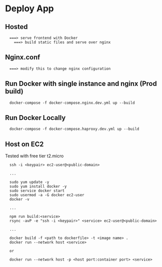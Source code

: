 # Deploy App

## Hosted

```
  ===> serve frontend with Docker
    ===> build static files and serve over nginx
```

##  Nginx.conf

```
  ===> modify this to change nginx configuration
```

## Run Docker with single instance and nginx (Prod build)

```
  docker-compose -f docker-compose.nginx.dev.yml up --build
```

## Run Docker Locally

```
  docker-compose -f docker-compose.haproxy.dev.yml up --build
```

## Host on EC2

Tested with free tier t2.micro

```
  ssh -i <keypair> ec2-user@<public-domain>

  ...

  sudo yum update -y
  sudo yum install docker -y
  sudo service docker start
  sudo usermod -a -G docker ec2-user
  docker -v

  ...

  npm run build:<service>
  rsync -avP -e "ssh -i <keypair>" <service> ec2-user@<public-domain>

  ...

  docker build -f <path to dockerfile> -t <image name> .  
  docker run --network host <service> 
  
  or

  docker run --network host -p <host port:container port> <service>
```